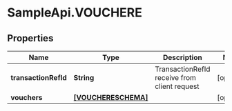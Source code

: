 # SampleApi.VOUCHERE

## Properties

Name | Type | Description | Notes
------------ | ------------- | ------------- | -------------
**transactionRefId** | **String** | TransactionRefId receive from client request | [optional] 
**vouchers** | [**[VOUCHERESCHEMA]**](VOUCHERESCHEMA.md) |  | [optional] 


